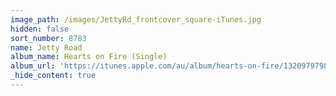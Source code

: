 ```yaml
---
image_path: /images/JettyRd_frontcover_square-iTunes.jpg
hidden: false
sort_number: 8783
name: Jetty Road
album_name: Hearts on Fire (Single)
album_url: 'https://itunes.apple.com/au/album/hearts-on-fire/1320979798?i=1320980654'
_hide_content: true
---
```


